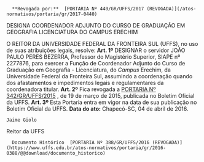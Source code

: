       **Revogada por:**  [PORTARIA Nº 440/GR/UFFS/2017 (REVOGADA)](/atos-normativos/portaria/gr/2017-0440) 

   DESIGNA COORDENADOR ADJUNTO DO CURSO DE GRADUAÇÃO EM GEOGRAFIA LICENCIATURA DO CAMPUS ERECHIM  

 O REITOR DA UNIVERSIDADE FEDERAL DA FRONTEIRA SUL (UFFS), no uso de suas atribuições legais, resolve:   **Art. 1º** DESIGNAR o servidor JOÃO PAULO PERES BEZERRA, Professor do Magistério Superior, SIAPE nº 2277876, para exercer a Função de Coordenador Adjunto do Curso de Graduação em Geografia - Licenciatura, do *Campus* Erechim, da Universidade Federal da Fronteira Sul, assumindo a coordenação quando dos afastamentos e impedimentos legais e regulamentares da coordenadora titular.   **Art. 2º** Fica revogada a [PORTARIA Nº 342/GR/UFFS/2015](https://www.uffs.edu.br/atos-normativos/portaria/gr/2015-0342)  , de 19 de março de 2015, publicada no Boletim Oficial da UFFS.   **Art. 3º** Esta Portaria entra em vigor na data de sua publicação no Boletim Oficial da UFFS.      **Data do ato:** Chapecó-SC, 04 de abril de 2016.   
 

    Jaime Giolo   
 Reitor da UFFS 

      Documento Histórico  [PORTARIA Nº 388/GR/UFFS/2016 (REVOGADA)](https://www.uffs.edu.br/atos-normativos/portaria/gr/2016-0388/@@download/documento_historico)     
      